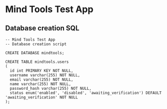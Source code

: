 # Mind Tools Test App

## Database creation SQL

    -- Mind Tools Test App
    -- Database creation script

    CREATE DATABASE mindtools;

    CREATE TABLE mindtools.users
    (
      id int PRIMARY KEY NOT NULL,
      username varchar(255) NOT NULL,
      email varchar(255) NOT NULL,
      name varchar(255) NOT NULL,
      password_hash varchar(255) NOT NULL,
      status enum('enabled', 'disabled', 'awaiting_verification') DEFAULT 'awaiting_verification' NOT NULL
    );

